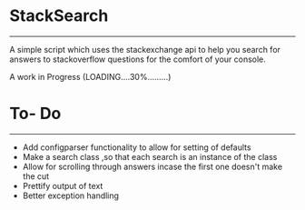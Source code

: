 # StackSearch
------------------

A simple script which uses the stackexchange api to help you search for answers to stackoverflow questions for the comfort of your console.

A work in Progress (LOADING....30%.........)

# To- Do
----------

* Add configparser functionality to allow for setting of defaults
* Make a search class ,so that each search is an instance of the class
* Allow for scrolling through answers incase the first one doesn't make the cut
* Prettify output of text
* Better exception handling

